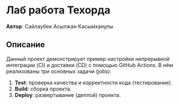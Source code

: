 # Лаб работа Техорда
**Автор**: Сайлаубек Асылжан Касымханулы

## Описание

Данный проект демонстрирует пример настройки непрерывной интеграции (CI) и доставки (CD) с помощью GitHub Actions. В нём реализованы три основных задачи (jobs):

1. **Test**: проверка качества и корректности кода (тестирование).
2. **Build**: сборка проекта.
3. **Deploy**: развертывание (деплой) проекта.